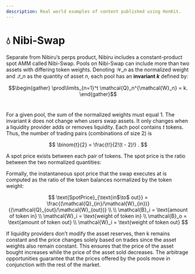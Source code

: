 ```yaml
---
description: Real world examples of content published using HonKit.
---
```


# 💧 Nibi-Swap

Separate from Nibiru’s perps product, Nibiru includes a constant-product spot AMM called Nibi-Swap. Pools on Nibi-Swap can include more than two assets with differing token weights. Denoting $\mathcal{W}\_n$ as the normalized weight and $\mathcal{Q}\_n$ as the quantity of asset $n$, each pool has an **invariant $k$** defined by:

$$\begin{gather} \prod\limits_{n=1}^t \mathcal{Q}_n^{\mathcal{W}_n} = k.  \end{gather}$$​

For a given pool, the sum of the normalized weights must equal 1. The invariant $k$ does not change when users swap assets. It only changes when a liquidity provider adds or removes liquidity. Each pool contains $t$ tokens. Thus, the number of trading pairs (combinations of size 2) is

$$
\binom{t}{2} = \frac{t!}{2!(t - 2)!} .
$$

A spot price exists between each pair of tokens. The spot price is the ratio between the two normalized quantities:

Formally, the instantaneous spot price that the swap executes at is computed as the ratio of the token balances normalized by the token weight:

$$
\text{SpotPrice}_{\text{in$\to$ out}} = \frac{(\mathcal{Q}_{in}/\mathcal{W}_{in})}{(\mathcal{Q}_{out}/\mathcal{W}_{out})} \\ \\ \mathcal{B}_i = \text{amount of token in} \\ \mathcal{W}_i = \text{weight of token in} \\ \mathcal{B}_o = \text{amount of token out} \\ \mathcal{W}_i = \text{weight of token out}
$$

If liquidity providers don’t modify the asset reserves, then k remains constant and the price changes solely based on trades since the asset weights also remain constant. This ensures that the price of the asset bought increases while the price of the asset sold decreases. The arbitrage opportunities guarantee that the prices offered by the pools move in conjunction with the rest of the market.
